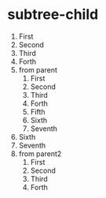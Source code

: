 # subtree-child
1. First
1. Second
1. Third
1. Forth
1. from parent
   1. First
   1. Second
   1. Third
   1. Forth
   1. Fifth
   1. Sixth
   1. Seventh
1. Sixth
1. Seventh
1. from parent2
   1. First
   1. Second
   1. Third
   1. Forth


